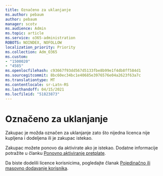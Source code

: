 ```yaml
---
title: Označeno za uklanjanje
ms.author: pebaum
author: pebaum
manager: scotv
ms.audience: Admin
ms.topic: article
ms.service: o365-administration
ROBOTS: NOINDEX, NOFOLLOW
localization_priority: Priority
ms.collection: Adm_O365
ms.custom:
- "1500020"
- "4585"
ms.openlocfilehash: c93667f93dd567d5133fbe8b99e1f4db8ff584d1
ms.sourcegitcommit: 8bc60ec34bc1e40685e3976576e04a2623f63a7c
ms.translationtype: MT
ms.contentlocale: sr-Latn-RS
ms.lasthandoff: 04/15/2021
ms.locfileid: "51823873"
---
```

# <a name="marked-for-removal"></a>Označeno za uklanjanje

Zakupac je možda označen za uklanjanje zato što nijedna licenca nije kupljena i dodeljena ili je zakupac istekao. 

Zakupac možete ponovo da aktivirate ako je istekao. Dodatne informacije potražite u članku [Ponovno aktiviranje pretplate](https://docs.microsoft.com/microsoft-365/commerce/subscriptions/reactivate-your-subscription?view=o365-worldwide).

Da biste dodelili licence korisnicima, pogledajte članak [Pojedinačno ili masovno dodavanje korisnika](https://support.office.com/article/Assign-or-remove-licenses-for-Office-365-for-business-997596b5-4173-4627-b915-36abac6786dc).
